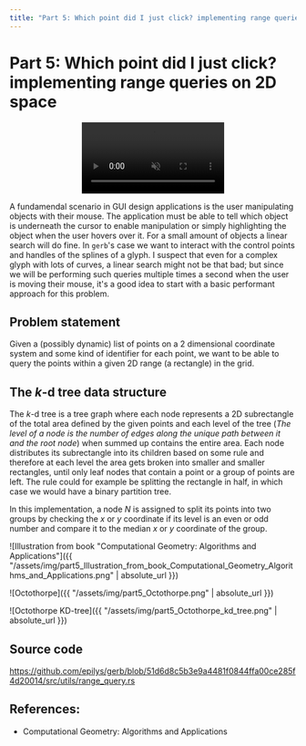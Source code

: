 ```yaml
---
title: "Part 5: Which point did I just click? implementing range queries on 2D space"
---
```


# Part 5: Which point did I just click? implementing range queries on 2D space

<div style="display: flex; align-items: center; justify-content: center;">
<video controls width="250" loop autoplay playsinline muted>
    <source src="{{ "/assets/video/part5_point_range_search.mp4" | absolute_url }}"
            type="video/mp4">
    Sorry, your browser doesn't support embedded videos.
</video>
</div>

A fundamendal scenario in GUI design applications is the user manipulating objects with their mouse. The application must be able to tell which object is underneath the cursor to enable manipulation or simply highlighting the object when the user hovers over it. For a small amount of objects a linear search will do fine. In `gerb`'s case we want to interact with the control points and handles of the splines of a glyph. I suspect that even for a complex glyph with lots of curves, a linear search might not be that bad; but since we will be performing such queries multiple times a second when the user is moving their mouse, it's a good idea to start with a basic performant approach for this problem.

## Problem statement

Given a (possibly dynamic) list of points on a 2 dimensional coordinate system and some kind of identifier for each point, we want to be able to query the points within a given 2D range (a rectangle) in the grid.

## The *k*-d tree data structure

The *k*-d tree is a tree graph where each node represents a 2D subrectangle of the total area defined by the given points and each level of the tree (*The level of a node is the number of edges along the unique path between it and the root node*) when summed up contains the entire area. Each node distributes its subrectangle into its children based on some rule and therefore at each level the area gets broken into smaller and smaller rectangles, until only leaf nodes that contain a point or a group of points are left. The rule could for example be splitting the rectangle in half, in which case we would have a binary partition tree.

In this implementation, a node *N* is assigned to split its points into two groups by checking the *x* or *y* coordinate if its level is an even or odd number and compare it to the median *x* or *y* coordinate of the group.

![Illustration from book "Computational Geometry: Algorithms and Applications"]({{ "/assets/img/part5_Illustration_from_book_Computational_Geometry_Algorithms_and_Applications.png" | absolute_url }})

![Octothorpe]({{ "/assets/img/part5_Octothorpe.png" | absolute_url }})

![Octothorpe KD-tree]({{ "/assets/img/part5_Octothorpe_kd_tree.png" | absolute_url }})

## Source code

<https://github.com/epilys/gerb/blob/51d6d8c5b3e9a4481f0844ffa00ce285f4d20014/src/utils/range_query.rs>

## References:

- Computational Geometry: Algorithms and Applications
